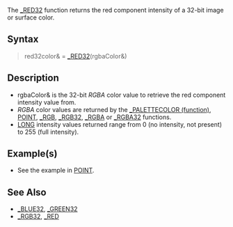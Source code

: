 The [_RED32](_RED32) function returns the red component intensity of a 32-bit image or surface color.


## Syntax

>  red32color& = [_RED32](_RED32)(rgbaColor&)


## Description

* rgbaColor& is the 32-bit *RGBA* color value to retrieve the red component intensity value from.
* *RGBA* color values are returned by the [_PALETTECOLOR (function)](_PALETTECOLOR (function)), [POINT](POINT), [_RGB](_RGB), [_RGB32](_RGB32), [_RGBA](_RGBA) or [_RGBA32](_RGBA32) functions.
* [LONG](LONG) intensity values returned range from 0 (no intensity, not present) to 255 (full intensity).


## Example(s)

* See the example in [POINT](POINT).


## See Also

* [_BLUE32](_BLUE32), [_GREEN32](_GREEN32)
* [_RGB32](_RGB32), [_RED](_RED)




